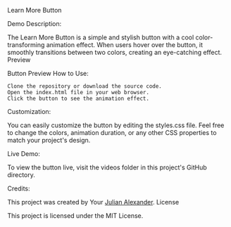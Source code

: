Learn More Button

Demo
Description:

The Learn More Button is a simple and stylish button with a cool color-transforming animation effect. When users hover over the button, it smoothly transitions between two colors, creating an eye-catching effect.
Preview

Button Preview
How to Use:

    Clone the repository or download the source code.
    Open the index.html file in your web browser.
    Click the button to see the animation effect.

Customization:

You can easily customize the button by editing the styles.css file. Feel free to change the colors, animation duration, or any other CSS properties to match your project's design.

Live Demo:

To view the button live, visit the videos folder in this project's GitHub directory.

Credits:

This project was created by Your [Julian Alexander](https://github.com/jujufalexander).
License

This project is licensed under the MIT License.


